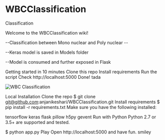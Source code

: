 # WBCClassification
Classification


Welcome to the WBCClassification wiki!

--Classification between Mono nuclear and Poly nuclear --

--Keras model is saved in Models folder

--Model is consumed and further exposed in Flask

Getting started in 10 minutes
Clone this repo
Install requirements
Run the script
Check http://localhost:5000
Done! tada

![WBC Classification](https://cdn-images-1.medium.com/max/1600/1*gDgUkGMue2zMQ163wRPY1A.png)

Local Installation
Clone the repo
$ git clone git@github.com:anjanikeshari/WBCClassification.git
Install requirements
$ pip install -r requirements.txt
Make sure you have the following installed:

tensorflow
keras
flask
pillow
h5py
gevent
Run with Python
Python 2.7 or 3.5+ are supported and tested.

$ python app.py
Play
Open http://localhost:5000 and have fun. smiley
